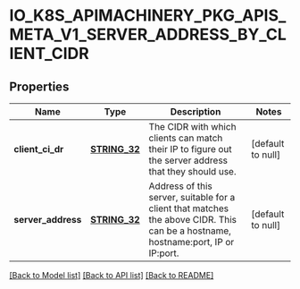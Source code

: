 # IO_K8S_APIMACHINERY_PKG_APIS_META_V1_SERVER_ADDRESS_BY_CLIENT_CIDR

## Properties
Name | Type | Description | Notes
------------ | ------------- | ------------- | -------------
**client_ci_dr** | [**STRING_32**](STRING_32.md) | The CIDR with which clients can match their IP to figure out the server address that they should use. | [default to null]
**server_address** | [**STRING_32**](STRING_32.md) | Address of this server, suitable for a client that matches the above CIDR. This can be a hostname, hostname:port, IP or IP:port. | [default to null]

[[Back to Model list]](../README.md#documentation-for-models) [[Back to API list]](../README.md#documentation-for-api-endpoints) [[Back to README]](../README.md)


